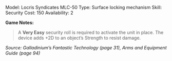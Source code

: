 Model: Locris Syndicates MLC-50
Type: Surface locking mechanism
Skill: Security
Cost: 150
Availability: 2

**Game Notes:** 
> A **Very Easy** security roll is required to activate the unit in place. The device adds +2D to an object’s Strength to resist damage.

*Source: Galladinium’s Fantastic Technology (page 31), Arms and Equipment Guide (page 94)*